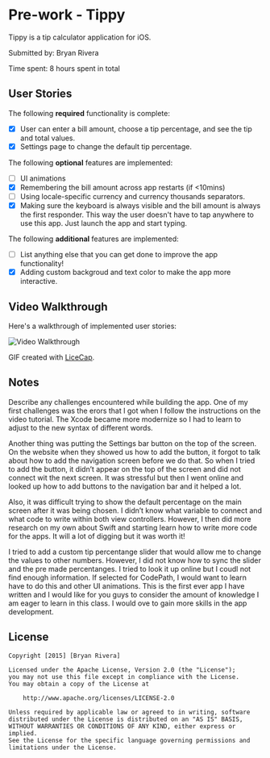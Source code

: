 
# Pre-work - Tippy

Tippy is a tip calculator application for iOS.

Submitted by: Bryan Rivera

Time spent: 8 hours spent in total

## User Stories

The following **required** functionality is complete:

* [x] User can enter a bill amount, choose a tip percentage, and see the tip and total values.
* [x] Settings page to change the default tip percentage.

The following **optional** features are implemented:
* [ ] UI animations
* [x] Remembering the bill amount across app restarts (if <10mins)
* [ ] Using locale-specific currency and currency thousands separators.
* [x] Making sure the keyboard is always visible and the bill amount is always the first responder. This way the user doesn't have to tap anywhere to use this app. Just launch the app and start typing.

The following **additional** features are implemented:

- [ ] List anything else that you can get done to improve the app functionality!
- [x] Adding custom backgroud and text color to make the app more interactive.

## Video Walkthrough 

Here's a walkthrough of implemented user stories:

<img src='http://imgur.com/cAToysa.gif' title='Video Walkthrough' width='' alt='Video Walkthrough' />

GIF created with [LiceCap](http://www.cockos.com/licecap/).

## Notes

Describe any challenges encountered while building the app.
One of my first challenges was the erors that I got when I follow the instructions on the video tutorial. The Xcode became more modernize so I had to learn to adjust to the new syntax of different words. 

Another thing was putting the Settings bar button on the top of the screen. On the website when they showed us how to add the button, it forgot to talk about how to add the navigation screen before we do that. So when I tried to add the button, it didn’t appear on the top of the screen and did not connect wit the next screen. It was stressful but then I went online and looked up how to add buttons to the navigation bar and it helped a lot. 

Also, it was difficult trying to show the default percentage on the main screen after it was being chosen. I didn’t know what variable to connect and what code to write within both view controllers. However, I then did more research on my own about Swift and starting learn how to write more code for the apps. It will a lot of digging but it was worth it!

I tried to add a custom tip percentange slider that would allow me to change the values to other numbers. However, I did not know how to sync the slider and the pre made percentanges. I tried to look it up online but I coudl not find enough information. If selected for CodePath, I would want to learn have to do this and other UI animations. This is the first ever app I have written and I would like for you guys to consider the amount of knowledge I am eager to learn in this class. I would ove to gain more skills in the app development.


## License

    Copyright [2015] [Bryan Rivera]

    Licensed under the Apache License, Version 2.0 (the "License");
    you may not use this file except in compliance with the License.
    You may obtain a copy of the License at

        http://www.apache.org/licenses/LICENSE-2.0

    Unless required by applicable law or agreed to in writing, software
    distributed under the License is distributed on an "AS IS" BASIS,
    WITHOUT WARRANTIES OR CONDITIONS OF ANY KIND, either express or implied.
    See the License for the specific language governing permissions and
    limitations under the License.

